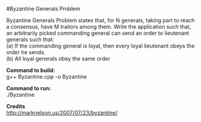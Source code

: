 #Byzantine Generals Problem

Byzantine
Generals Problem states that, for N generals, taking part to reach a consensus, have M traitors
among them. Write the application such that, an arbitrarily picked commanding general can
send an order to lieutenant generals such that:  
(a) If the commanding general is loyal, then every loyal lieutenant obeys the order he sends.  
(b) All loyal generals obey the same order

**Command to build:**  
g++ Byzantine.cpp -o Byzantine  

**Command to run:**  
./Byzantine

**Credits**  
http://marknelson.us/2007/07/23/byzantine/




